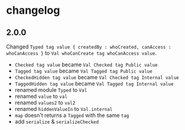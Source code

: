 # changelog

## 2.0.0

Changed `Typed tag value { createdBy : whoCreated, canAccess : whoCanAccess }` to `Val whoCanCreate tag whoCanAccess value`.

- `Checked tag value` became `Val Checked tag Public value`
- `Tagged tag value` became `Val Tagged tag Public value`
- `CheckedHidden tag value` became `Val Checked tag Internal value`
- `TaggedHidden tag value` became `Val Tagged tag Internal value`
- renamed module `Typed` to `Val`
- renamed `value` to `val`
- renamed `values2` to `val2`
- renamed `hiddenValueIn` to `Val.internal`
- `map` doesn't returns a `Tagged` with the same `tag`
- add `serialize` & `serializeChecked`
